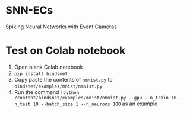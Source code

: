 # SNN-ECs
Spiking Neural Networks with Event Cameras

# Test on Colab notebook

1. Open blank Colab notebook
2. `pip install bindsnet`
3. Copy paste the contents of `nmnist.py` to `bindsnet/examples/mnist/nmnist.py` 
4. Run the command `!python /content/bindsnet/examples/mnist/nmnist.py --gpu --n_train 10 --n_test 10 --batch_size 1 --n_neurons 100` as an example

